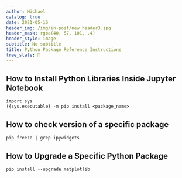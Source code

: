 ```yaml
---
author: Michael
catalog: true
date: 2021-05-16
header_img: /img/in-post/new_header3.jpg
header_mask: rgba(40, 57, 101, .4)
header_style: image
subtitle: No subtitle
title: Python Package Reference Instructions
tree_state: 🌱
---
```


## How to Install Python Libraries Inside Jupyter Notebook
```
import sys
!{sys.executable} -m pip install <package_name>
```

## How to check version of a specific package
```
pip freeze | grep ipywidgets
```

## How to Upgrade a Specific Python Package
```
pip install --upgrade matplotlib
```